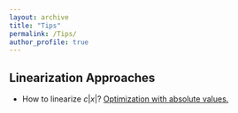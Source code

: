 ```yaml
---
layout: archive
title: "Tips"
permalink: /Tips/
author_profile: true
---
```


## Linearization Approaches 
* How to linearize $c|x|$?
[Optimization with absolute values.](https://optimization.cbe.cornell.edu/index.php?title=Optimization_with_absolute_values)

